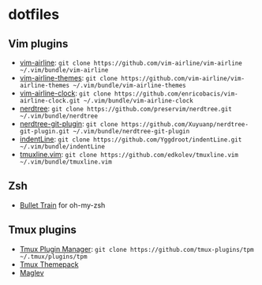 # dotfiles

## Vim plugins
- [vim-airline](https://github.com/vim-airline/vim-airline): `git clone https://github.com/vim-airline/vim-airline ~/.vim/bundle/vim-airline`
- [vim-airline-themes](https://github.com/vim-airline/vim-airline-themes): `git clone https://github.com/vim-airline/vim-airline-themes ~/.vim/bundle/vim-airline-themes`
- [vim-airline-clock](https://github.com/enricobacis/vim-airline-clock): `git clone https://github.com/enricobacis/vim-airline-clock.git ~/.vim/bundle/vim-airline-clock`
- [nerdtree](https://github.com/preservim/nerdtree): `git clone https://github.com/preservim/nerdtree.git ~/.vim/bundle/nerdtree`
- [nerdtree-git-plugin](https://github.com/Xuyuanp/nerdtree-git-plugin): `git clone https://github.com/Xuyuanp/nerdtree-git-plugin.git ~/.vim/bundle/nerdtree-git-plugin`
- [indentLine](https://github.com/Yggdroot/indentLine): `git clone https://github.com/Yggdroot/indentLine.git ~/.vim/bundle/indentLine`
- [tmuxline.vim](https://github.com/edkolev/tmuxline.vim): `git clone https://github.com/edkolev/tmuxline.vim ~/.vim/bundle/tmuxline.vim`

## Zsh
- [Bullet Train](https://github.com/caiogondim/bullet-train.zsh) for oh-my-zsh

## Tmux plugins
- [Tmux Plugin Manager](https://github.com/tmux-plugins/tpm): ```git clone https://github.com/tmux-plugins/tpm ~/.tmux/plugins/tpm```
- [Tmux Themepack](https://github.com/jimeh/tmux-themepack)
- [Maglev](https://github.com/caiogondim/maglev)


